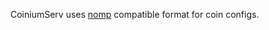 CoiniumServ uses [nomp](https://github.com/zone117x/node-open-mining-portal/tree/master/coins) compatible format for coin configs.